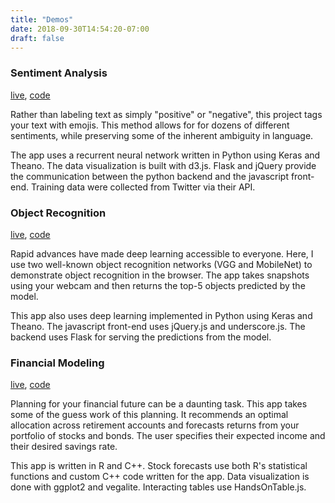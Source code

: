 ```yaml
---
title: "Demos"
date: 2018-09-30T14:54:20-07:00
draft: false
---
```


### Sentiment Analysis
[live](https://sentiment.erickramer.live), [code](https://github.com/erickramer/sentiment)

Rather than labeling text as simply "positive" or "negative", this project tags your text with emojis. This method allows for for dozens of different sentiments, while preserving some of the inherent ambiguity in language.

The app uses a recurrent neural network written in Python using Keras and Theano. The data visualization is built with d3.js. Flask and jQuery provide the communication between the python backend and the javascript front-end. Training data were collected from Twitter via their API.


### Object Recognition
[live](https://image.erickramer.live), [code](https://github.com/erickramer/image_recog)

Rapid advances have made deep learning accessible to everyone. Here, I use two well-known object recognition networks (VGG and MobileNet) to demonstrate object recognition in the browser. The app takes snapshots using your webcam and then returns the top-5 objects predicted by the model.

This app also uses deep learning implemented in Python using Keras and Theano. The javascript front-end uses jQuery.js and underscore.js. The backend uses Flask for serving the predictions from the model.

### Financial Modeling
[live](https://eransom.shinyapps.io/financial_planning/), [code](https://github.com/erickramer/financial_dashboard})

Planning for your financial future can be a daunting task. This app takes some of the guess work of this planning. It recommends an optimal allocation across retirement accounts and forecasts returns from your portfolio of stocks and bonds. The user specifies their expected income and their desired savings rate.

This app is written in R and C++. Stock forecasts use both R's statistical functions and custom C++ code written for the app. Data visualization is done with ggplot2 and vegalite. Interacting tables use HandsOnTable.js.
